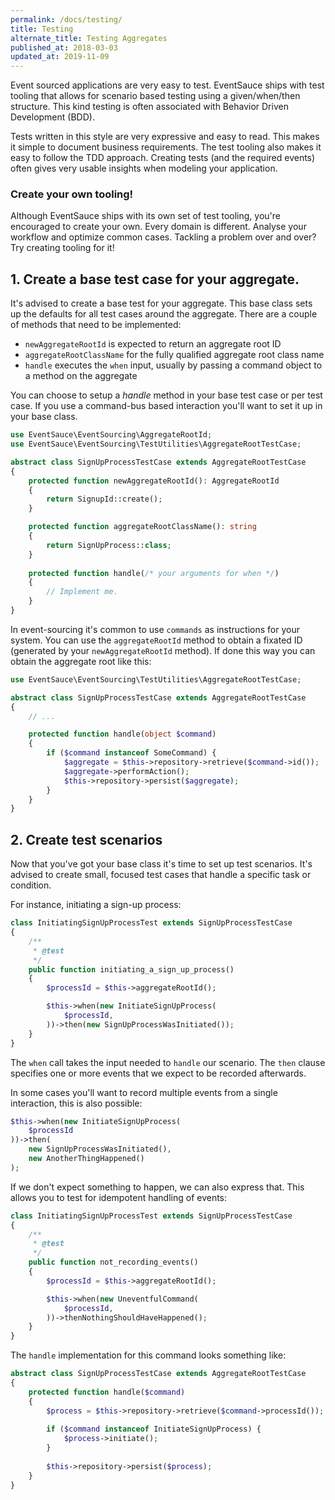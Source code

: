```yaml
---
permalink: /docs/testing/
title: Testing
alternate_title: Testing Aggregates
published_at: 2018-03-03
updated_at: 2019-11-09
---
```


Event sourced applications are very easy to test. EventSauce ships with test tooling
that allows for scenario based testing using a given/when/then structure. This kind
testing is often associated with Behavior Driven Development (BDD).

Tests written in this style are very expressive and easy to read. This makes it
simple to document business requirements. The test tooling also makes it easy
to follow the TDD approach. Creating tests (and the required events) often gives
very usable insights when modeling your application.

### Create your own tooling!

Although EventSauce ships with its own set of test tooling, you're encouraged to
create your own. Every domain is different. Analyse your workflow and optimize
common cases. Tackling a problem over and over? Try creating tooling for it!

## 1. Create a base test case for your aggregate.

It's advised to create a base test for your aggregate. This base class sets up the defaults
for all test cases around the aggregate. There are a couple of methods that need to be implemented:

* `newAggregateRootId` is expected to return an aggregate root ID
* `aggregateRootClassName` for the fully qualified aggregate root class name
* `handle` executes the `when` input, usually by passing a command object to a method on the aggregate

You can choose to setup a _handle_ method in your base test case or per test case.
If you use a command-bus based interaction you'll want to set it up in your base class.

```php
use EventSauce\EventSourcing\AggregateRootId;
use EventSauce\EventSourcing\TestUtilities\AggregateRootTestCase;

abstract class SignUpProcessTestCase extends AggregateRootTestCase
{
    protected function newAggregateRootId(): AggregateRootId
    {
        return SignupId::create();
    }

    protected function aggregateRootClassName(): string
    {
        return SignUpProcess::class;
    }
    
    protected function handle(/* your arguments for when */)
    {
        // Implement me.
    }
}
```

In event-sourcing it's common to use `commands` as instructions for your system. You
can use the `aggregateRootId` method to obtain a fixated ID (generated by your
`newAggregateRootId` method). If done this way you can obtain the aggregate root like
this:

```php
use EventSauce\EventSourcing\TestUtilities\AggregateRootTestCase;

abstract class SignUpProcessTestCase extends AggregateRootTestCase
{
    // ...

    protected function handle(object $command)
    {
        if ($command instanceof SomeCommand) {
            $aggregate = $this->repository->retrieve($command->id());
            $aggregate->performAction();
            $this->repository->persist($aggregate);
        }
    }
}
```

## 2. Create test scenarios

Now that you've got your base class it's time to set up test scenarios. It's advised to
create small, focused test cases that handle a specific task or condition.

For instance, initiating a sign-up process:

```php
class InitiatingSignUpProcessTest extends SignUpProcessTestCase
{
    /**
     * @test
     */
    public function initiating_a_sign_up_process()
    {
        $processId = $this->aggregateRootId();

        $this->when(new InitiateSignUpProcess(
            $processId,
        ))->then(new SignUpProcessWasInitiated());
    } 
}
```

The `when` call takes the input needed to `handle` our scenario. The `then` clause specifies
one or more events that we expect to be recorded afterwards.

In some cases you'll want to record multiple events from a single interaction, this is also
possible:

```php
$this->when(new InitiateSignUpProcess(
    $processId
))->then(
    new SignUpProcessWasInitiated(),
    new AnotherThingHappened()
);
```

If we don't expect something to happen, we can also express that. This allows you to test for
idempotent handling of events:

```php
class InitiatingSignUpProcessTest extends SignUpProcessTestCase
{
    /**
     * @test
     */
    public function not_recording_events()
    {
        $processId = $this->aggregateRootId();

        $this->when(new UneventfulCommand(
            $processId,
        ))->thenNothingShouldHaveHappened();
    }
}
```

The `handle` implementation for this command looks something like:

```php
abstract class SignUpProcessTestCase extends AggregateRootTestCase
{
    protected function handle($command)
    {
        $process = $this->repository->retrieve($command->processId());
        
        if ($command instanceof InitiateSignUpProcess) {
            $process->initiate();           
        }
        
        $this->repository->persist($process);
    }
}
```
